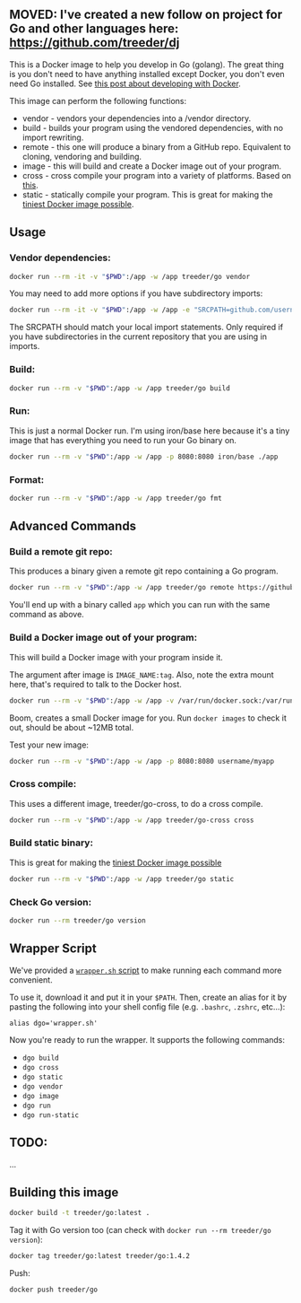 ## MOVED: I've created a new follow on project for Go and other languages here: https://github.com/treeder/dj

This is a Docker image to help you develop in Go (golang). The great thing is you don't need
to have anything installed except Docker, you don't even need Go installed. See [this post about developing with Docker](https://medium.com/iron-io-blog/why-and-how-to-use-docker-for-development-a156c1de3b24).

This image can perform the following functions:

* vendor - vendors your dependencies into a /vendor directory.
* build - builds your program using the vendored dependencies, with no import rewriting.
* remote - this one will produce a binary from a GitHub repo. Equivalent to cloning, vendoring and building.
* image - this will build and create a Docker image out of your program.
* cross - cross compile your program into a variety of platforms. Based on [this](https://medium.com/iron-io-blog/how-to-cross-compile-go-programs-using-docker-beaa102a316d#95d9).
* static - statically compile your program. This is great for making the [tiniest Docker image possible](http://www.iron.io/blog/2015/07/an-easier-way-to-create-tiny-golang-docker-images.html).

## Usage

### Vendor dependencies:

```sh
docker run --rm -it -v "$PWD":/app -w /app treeder/go vendor
```

You may need to add more options if you have subdirectory imports:

```sh
docker run --rm -it -v "$PWD":/app -w /app -e "SRCPATH=github.com/username/reponame" treeder/go vendor
```

The SRCPATH should match your local import statements. Only required if you have subdirectories in the current repository
that you are using in imports.

### Build:

```sh
docker run --rm -v "$PWD":/app -w /app treeder/go build
```

### Run:

This is just a normal Docker run. I'm using iron/base here because it's a tiny image that has
everything you need to run your Go binary on.

```sh
docker run --rm -v "$PWD":/app -w /app -p 8080:8080 iron/base ./app
```

### Format:

```sh
docker run --rm -v "$PWD":/app -w /app treeder/go fmt
```

## Advanced Commands

### Build a remote git repo:

This produces a binary given a remote git repo containing a Go program.

```sh
docker run --rm -v "$PWD":/app -w /app treeder/go remote https://github.com/treeder/hello-app.go.git
```

You'll end up with a binary called `app` which you can run with the same command as above.

### Build a Docker image out of your program:

This will build a Docker image with your program inside it.

The argument after image is `IMAGE_NAME:tag`. Also, note the extra mount here, that's required to talk to the Docker host.

```sh
docker run --rm -v "$PWD":/app -w /app -v /var/run/docker.sock:/var/run/docker.sock treeder/go image username/myapp:latest
```

Boom, creates a small Docker image for you. Run `docker images` to check it out, should be about ~12MB total.

Test your new image:

```sh
docker run --rm -v "$PWD":/app -w /app -p 8080:8080 username/myapp
```

### Cross compile:

This uses a different image, treeder/go-cross, to do a cross compile.

```sh
docker run --rm -v "$PWD":/app -w /app treeder/go-cross cross
```

### Build static binary:

This is great for making the [tiniest Docker image possible](http://www.iron.io/blog/2015/07/an-easier-way-to-create-tiny-golang-docker-images.html)

```sh
docker run --rm -v "$PWD":/app -w /app treeder/go static
```

### Check Go version:

```sh
docker run --rm treeder/go version
```

## Wrapper Script

We've provided a [`wrapper.sh` script](./wrapper.sh) to make running each command
more convenient.

To use it, download it and put it in your `$PATH`. Then, create an alias for it
by pasting the following into your shell config file (e.g. `.bashrc`, `.zshrc`, etc...):

`alias dgo='wrapper.sh'`

Now you're ready to run the wrapper. It supports the following commands:

* `dgo build`
* `dgo cross`
* `dgo static`
* `dgo vendor`
* `dgo image`
* `dgo run`
* `dgo run-static`


## TODO:

...

## Building this image

```sh
docker build -t treeder/go:latest .
```

Tag it with Go version too (can check with `docker run --rm treeder/go version`):

```sh
docker tag treeder/go:latest treeder/go:1.4.2
```

Push:

```sh
docker push treeder/go
```
